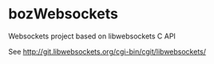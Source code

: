 bozWebsockets
=============

Websockets project based on libwebsockets C API

See http://git.libwebsockets.org/cgi-bin/cgit/libwebsockets/

